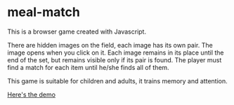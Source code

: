 # meal-match

This is a browser game created with Javascript.

There are hidden images on the field, each image has its own pair.
The image opens when you click on it.
Each image remains in its place until the end of the set, but remains visible only if its pair is found.
The player must find a match for each item until he/she finds all of them.

This game is suitable for children and adults, it trains memory and attention.

[Here's the demo](https://SuperStar264.github.io/meal-match/)
